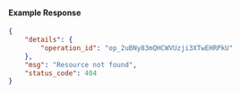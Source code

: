 <!-- Code generated for API Clients. DO NOT EDIT. -->

#### Example Response

```json
{
	"details": {
		"operation_id": "op_2uBNy83mQHCWVUzji3XTwEHRPkU"
	},
	"msg": "Resource not found",
	"status_code": 404
}
```
